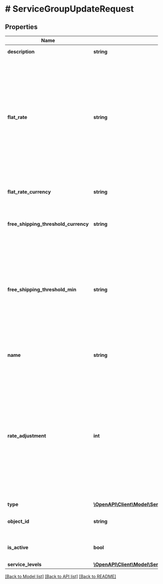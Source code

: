 # # ServiceGroupUpdateRequest

## Properties

Name | Type | Description | Notes
------------ | ------------- | ------------- | -------------
**description** | **string** | Description for the service group |
**flat_rate** | **string** | String representation of an amount to be returned as the flat rate if 1. The service group is of type &#x60;LIVE_RATE&#x60; and no matching rates were found; or 2. The service group is of type &#x60;FLAT_RATE&#x60;. Either integers or decimals are accepted. Required unless type is &#x60;FREE_SHIPPING&#x60; | [optional]
**flat_rate_currency** | **string** | required unless type is &#x60;FREE_SHIPPING&#x60;. (ISO 4217 currency) | [optional]
**free_shipping_threshold_currency** | **string** | optional unless type is &#x60;FREE_SHIPPING&#x60;. (ISO 4217 currency) | [optional]
**free_shipping_threshold_min** | **string** | For service groups of type &#x60;FREE_SHIPPING&#x60;, this field must be required to configure the minimum  cart total (total cost of items in the cart) for this service group to be returned for rates at  checkout. Optional unless type is &#x60;FREE_SHIPPING&#x60; | [optional]
**name** | **string** | Name for the service group that will be shown to customers in the response |
**rate_adjustment** | **int** | The amount in percent (%) that the service group&#39;s returned rate should be adjusted. For example, if this field is set to 5 and the matched rate price is $5.00, the returned value of the service group will be $5.25. Negative integers are also accepted and will discount the rate price by the defined percentage amount. | [optional]
**type** | [**\OpenAPI\Client\Model\ServiceGroupTypeEnum**](ServiceGroupTypeEnum.md) |  |
**object_id** | **string** | The unique identifier of the given Service Group object. |
**is_active** | **bool** | True if the service group is enabled, false otherwise. |
**service_levels** | [**\OpenAPI\Client\Model\ServiceGroupAccountAndServiceLevel[]**](ServiceGroupAccountAndServiceLevel.md) |  |

[[Back to Model list]](../../README.md#models) [[Back to API list]](../../README.md#endpoints) [[Back to README]](../../README.md)

